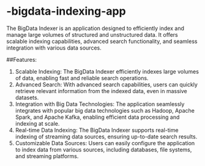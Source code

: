 # -bigdata-indexing-app
The BigData Indexer is an application designed to efficiently index and manage large volumes of structured and unstructured data. It offers scalable indexing capabilities, advanced search functionality, and seamless integration with various data sources.

##Features:
1. Scalable Indexing: The BigData Indexer efficiently indexes large volumes of data, enabling fast and reliable search operations.
2. Advanced Search: With advanced search capabilities, users can quickly retrieve relevant information from the indexed data, even in massive datasets.
3. Integration with Big Data Technologies: The application seamlessly integrates with popular big data technologies such as Hadoop, Apache Spark, and Apache Kafka, enabling efficient data processing and indexing at scale.
4. Real-time Data Indexing: The BigData Indexer supports real-time indexing of streaming data sources, ensuring up-to-date search results.
5. Customizable Data Sources: Users can easily configure the application to index data from various sources, including databases, file systems, and streaming platforms.
